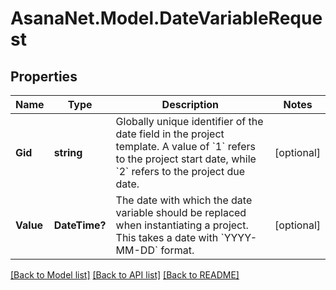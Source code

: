 # AsanaNet.Model.DateVariableRequest

## Properties

Name | Type | Description | Notes
------------ | ------------- | ------------- | -------------
**Gid** | **string** | Globally unique identifier of the date field in the project template. A value of &#x60;1&#x60; refers to the project start date, while &#x60;2&#x60; refers to the project due date. | [optional] 
**Value** | **DateTime?** | The date with which the date variable should be replaced when instantiating a project. This takes a date with &#x60;YYYY-MM-DD&#x60; format. | [optional] 

[[Back to Model list]](../README.md#documentation-for-models) [[Back to API list]](../README.md#documentation-for-api-endpoints) [[Back to README]](../README.md)

